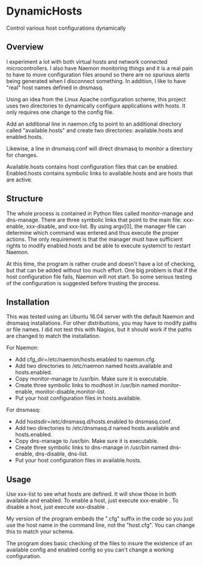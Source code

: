 # DynamicHosts
Control various host configurations dynamically

## Overview ##
I experiment a lot with both virtual hosts and network connected microcontrollers. I also have 
Naemon monitoring things and it is a real pain to have to move configuration files around so
there are no spurious alerts being generated when I disconnect something. In addition, I like to have
"real" host names defined in dnsmasq.

Using an idea from the Linux Apache configuration scheme, this project uses two directories to
dynamically configure applications with hosts. It only requires one change to the config file.

Add an additional line in naemon.cfg to point to an additional directory called "available.hosts"
and create two directories: available.hosts and enabled.hosts.

Likewise, a line in dnsmasq.conf will direct dnsmasq to monitor a directory for changes.

Available.hosts contains host configuration files that can be enabled. Enabled.hosts contains
symbolic links to available.hosts and are hosts that are active.


## Structure ##
The whole process is contained in Python files called monitor-manage and dns-manage. There are three symbolic links
that point to the main file: xxx-enable, xxx-disable, and xxx-list. By using argv[0], the manager file can determine which
command was entered and thus execute the proper actions. The only requirement is that the manager must
have sufficient rights to modify enabled.hosts and be able to execute systemctl to restart Naemon.

At this time, the program is rather crude and doesn't have a lot of checking, but that can be added
without too much effort. One big problem is that if the host configuration file fails, Naemon will not
start. So some serious testing of the configuration is suggested before trusting the process.

## Installation ##
This was tested using an Ubuntu 16.04 server with the default Naemon and dnsmasq installations. For other
distributions, you may have to modify paths or file names. I did not test this with Nagios, but
it should work if the paths are changed to match the installation.

For Naemon:
* Add cfg_dir=/etc/naemon/hosts.enabled to naemon.cfg.
* Add two directories to /etc/naemon named hosts.available and hosts.enabled.
* Copy monitor-manage to /usr/bin. Make sure it is executable.
* Create three symbolic links to modhost in /usr/bin named monitor-enable, monitor-disable,monitor-list.
* Put your host configuration files in hosts.available.

For dnsmasq:
* Add hostsdir=/etc/dnsmasq.d/hosts.enabled to dnsmasq.conf.
* Add two directories to /etc/dnsmasq.d named hosts.available and hosts.enabled.
* Copy dns-manage to /usr/bin. Make sure it is executable.
* Create three symbolic links to dns-manage in /usr/bin named dns-enable, dns-disable, dns-list.
* Put your host configuration files in available.hosts.

## Usage ##
Use xxx-list to see what hosts are defined. It will show those in both available and enabled.
To enable a host, just execute xxx-enable <hostname>. 
To disable a host, just execute xxx-disable <hostname>.

My version of the program embeds the ".cfg" suffix in the code so you just use the host name
in the command line, not the "host.cfg". You can change this to match your schema.

The program does basic checking of the files to insure the existence of an available config
and enabled  config so you can't change a working configuration.
